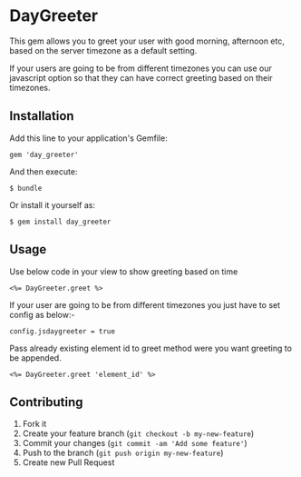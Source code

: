 # DayGreeter

This gem allows you to greet your user with good morning, afternoon etc, based on the server timezone as a default setting.

If your users are going to be from different timezones you can use our javascript option so that they can have correct greeting based on their timezones.

## Installation

Add this line to your application's Gemfile:

    gem 'day_greeter'

And then execute:

    $ bundle

Or install it yourself as:

    $ gem install day_greeter

## Usage
Use below code in your view to show greeting based on time
```
<%= DayGreeter.greet %>
```
If your user are going to be from different timezones you just have to set config as below:-
```
config.jsdaygreeter = true
```
Pass already existing element id to greet method were you want greeting to be appended.
```
<%= DayGreeter.greet 'element_id' %>
```
## Contributing

1. Fork it
2. Create your feature branch (`git checkout -b my-new-feature`)
3. Commit your changes (`git commit -am 'Add some feature'`)
4. Push to the branch (`git push origin my-new-feature`)
5. Create new Pull Request
